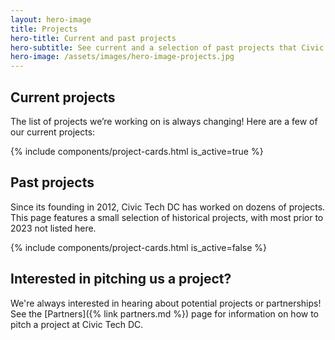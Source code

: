 ```yaml
---
layout: hero-image
title: Projects
hero-title: Current and past projects
hero-subtitle: See current and a selection of past projects that Civic Tech DC works on. Join us at an event to get involved.
hero-image: /assets/images/hero-image-projects.jpg
---
```


## Current projects

The list of projects we’re working on is always changing! Here are a few of our current projects:

{% include components/project-cards.html is_active=true %}

## Past projects

Since its founding in 2012, Civic Tech DC has worked on dozens of projects. This page features a small selection of historical projects, with most prior to 2023 not listed here.

{% include components/project-cards.html is_active=false %}

## Interested in pitching us a project?

We're always interested in hearing about potential projects or partnerships! See the [Partners]({% link partners.md %}) page for information on how to pitch a project at Civic Tech DC.
